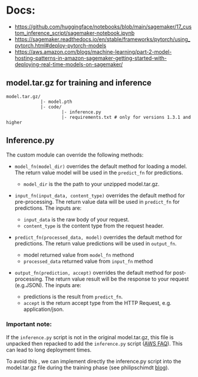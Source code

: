 # Docs:
* https://github.com/huggingface/notebooks/blob/main/sagemaker/17_custom_inference_script/sagemaker-notebook.ipynb
* https://sagemaker.readthedocs.io/en/stable/frameworks/pytorch/using_pytorch.html#deploy-pytorch-models
* https://aws.amazon.com/blogs/machine-learning/part-2-model-hosting-patterns-in-amazon-sagemaker-getting-started-with-deploying-real-time-models-on-sagemaker/

## model.tar.gz for training and inference
```
model.tar.gz/
             |- model.pth
             |- code/
                     |- inference.py
                     |- requirements.txt # only for versions 1.3.1 and higher
```

## Inference.py

The custom module can override the following methods:

* `model_fn(model_dir)` overrides the default method for loading a model. The return value model will be used in the `predict_fn` for predictions.
    * `model_dir` is the the path to your unzipped model.tar.gz.

* `input_fn(input_data, content_type)` overrides the default method for pre-processing. The return value data will be used in `predict_fn` for predictions. The inputs are:
    * `input_data` is the raw body of your request.
    * `content_type` is the content type from the request header.

* `predict_fn(processed_data, model)` overrides the default method for predictions. The return value predictions will be used in `output_fn`.
    * model returned value from `model_fn` methond
    * `processed_data` returned value from `input_fn` method

* `output_fn(prediction, accept)` overrides the default method for post-processing. The return value result will be the response to your request (e.g.JSON). The inputs are:
    * predictions is the result from `predict_fn`. 
    * `accept` is the return accept type from the HTTP Request, e.g. application/json.

### Important note:
If the `inference.py` script is not in the original model.tar.gz, this file is unpacked then repacked to add the `inference.py` script ([AWS FAQ](https://docs.aws.amazon.com/sagemaker/latest/dg/mlopsfaq.html)). This can lead to long deployment times. 

To avoid this , we can implement directly the inference.py script into the model.tar.gz file during the training phase (see philipschimdt [blog](https://www.philschmid.de/bloom-sagemaker-peft#4-deploy-the-model-to-amazon-sagemaker-endpoint)).
